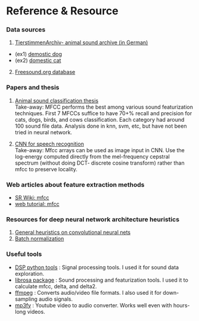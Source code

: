 # Reference & Resource

### Data sources
1. [TierstimmenArchiv- animal sound archive (in German)](http://www.tierstimmenarchiv.de/webinterface/contents/treebrowser.php)
  - (ex1) [demostic dog](http://www.tierstimmenarchiv.de/webinterface/contents/querytext.php?mode=clearresults&querytext_1=Canis%20lupus%20f.%20familiaris&queryfield_1=species&querytype_1=matches&fields=1&startvalue=1)
  - (ex2) [domestic cat](http://www.tierstimmenarchiv.de/webinterface/contents/querytext.php?mode=clearresults&querytext_1=Felis%20silvestris%20f.%20domestica&queryfield_1=species&querytype_1=matches&fields=1&startvalue=1)

2. [Freesound.org database](https://www.freesound.org)

### Papers and thesis
1. [Animal sound classification thesis](https://www.ims.tuwien.ac.at/publications/tr-1882-038.pdf)    
Take-away: MFCC performs the best among various sound featurization techniques. First 7 MFCCs suffice to have 70+% recall and precision for cats, dogs, birds, and cows classification. Each category had around 100 sound file data. Analysis done in knn, svm, etc, but have not  been tried in neural network.  

2. [CNN for speech recognition](https://www.microsoft.com/en-us/research/wp-content/uploads/2016/02/CNN_ASLPTrans2-14.pdf)  
Take-away: Mfcc arrays can be used as image input in CNN. Use the log-energy computed directly from the mel-frequency cepstral spectrum (without doing DCT- discrete cosine transform) rather than mfcc to preserve locality.

### Web articles about feature extraction methods
- [SR Wiki:  mfcc](http://recognize-speech.com/feature-extraction/mfcc#)   
- [web tutorial:  mfcc](http://practicalcryptography.com/miscellaneous/machine-learning/guide-mel-frequency-cepstral-coefficients-mfccs/)

### Resources for deep neural network architecture heuristics
1. [General heuristics on convolutional neural nets](http://cs231n.github.io/convolutional-networks/)
2. [Batch normalization](http://jmlr.org/proceedings/papers/v37/ioffe15.pdf)

### Useful tools
- [DSP python tools](https://github.com/AllenDowney/ThinkDSP) : Signal processing tools. I used it for sound data exploration.
- [librosa package](https://github.com/librosa/librosa) : Sound processing and featurization tools. I used it to calculate mfcc, delta, and delta2.
- [ffmpeg](https://ffmpeg.org/) : Converts audio/video file formats. I also used it for down-sampling audio signals.
- [mp3fy](www.mp3fy.com) : Youtube video to audio converter. Works well even with hours-long videos.  
